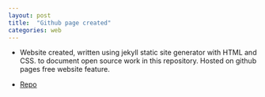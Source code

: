 ```yaml
---
layout: post
title:  "Github page created"
categories: web
---
```


* Website created, written using 
jekyll static site generator with HTML and CSS. 
to document open source work in this repository.
Hosted on github pages free website feature.
 
* [Repo](https://github.com/gavinlyonsrepo/gavinlyonsrepo.github.io)

